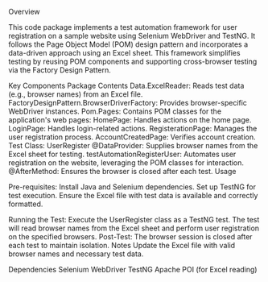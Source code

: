 Overview

This code package implements a test automation framework for user registration on a sample website using Selenium WebDriver and TestNG. It follows the Page Object Model (POM) design pattern and incorporates a data-driven approach using an Excel sheet.
This framework simplifies testing by reusing POM components and supporting cross-browser testing via the Factory Design Pattern.


Key Components
Package Contents
Data.ExcelReader: Reads test data (e.g., browser names) from an Excel file.
FactoryDesignPattern.BrowserDriverFactory: Provides browser-specific WebDriver instances.
Pom.Pages: Contains POM classes for the application's web pages:
HomePage: Handles actions on the home page.
LoginPage: Handles login-related actions.
RegisterationPage: Manages the user registration process.
AccountCreatedPage: Verifies account creation.
Test Class: UserRegister
@DataProvider: Supplies browser names from the Excel sheet for testing.
testAutomationRegisterUser: Automates user registration on the website, leveraging the POM classes for interaction.
@AfterMethod: Ensures the browser is closed after each test.
Usage


Pre-requisites:
Install Java and Selenium dependencies.
Set up TestNG for test execution.
Ensure the Excel file with test data is available and correctly formatted.




Running the Test:
Execute the UserRegister class as a TestNG test.
The test will read browser names from the Excel sheet and perform user registration on the specified browsers.
Post-Test:
The browser session is closed after each test to maintain isolation.
Notes
Update the Excel file with valid browser names and necessary test data.




Dependencies
Selenium WebDriver
TestNG
Apache POI (for Excel reading)
